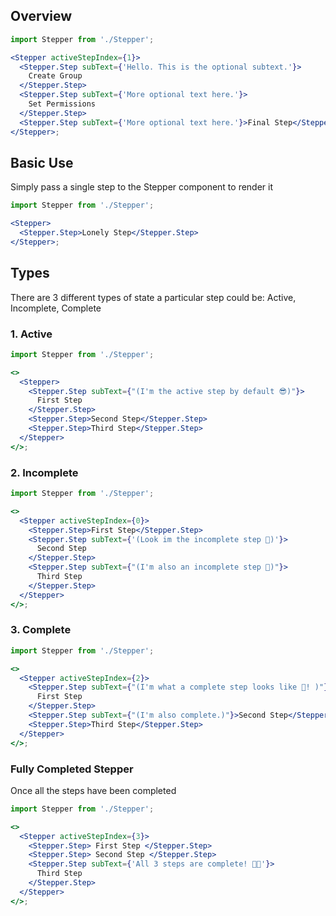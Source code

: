 ## Overview

```jsx
import Stepper from './Stepper';

<Stepper activeStepIndex={1}>
  <Stepper.Step subText={'Hello. This is the optional subtext.'}>
    Create Group
  </Stepper.Step>
  <Stepper.Step subText={'More optional text here.'}>
    Set Permissions
  </Stepper.Step>
  <Stepper.Step subText={'More optional text here.'}>Final Step</Stepper.Step>
</Stepper>;
```

## Basic Use

Simply pass a single step to the Stepper component to render it

```jsx
import Stepper from './Stepper';

<Stepper>
  <Stepper.Step>Lonely Step</Stepper.Step>
</Stepper>;
```

## Types

There are 3 different types of state a particular step could be: Active, Incomplete, Complete

### 1. Active

```jsx
import Stepper from './Stepper';

<>
  <Stepper>
    <Stepper.Step subText={"(I'm the active step by default 😎)"}>
      First Step
    </Stepper.Step>
    <Stepper.Step>Second Step</Stepper.Step>
    <Stepper.Step>Third Step</Stepper.Step>
  </Stepper>
</>;
```

### 2. Incomplete

```jsx
import Stepper from './Stepper';

<>
  <Stepper activeStepIndex={0}>
    <Stepper.Step>First Step</Stepper.Step>
    <Stepper.Step subText={'(Look im the incomplete step 👀)'}>
      Second Step
    </Stepper.Step>
    <Stepper.Step subText={"(I'm also an incomplete step 👀)"}>
      Third Step
    </Stepper.Step>
  </Stepper>
</>;
```

### 3. Complete

```jsx
import Stepper from './Stepper';

<>
  <Stepper activeStepIndex={2}>
    <Stepper.Step subText={"(I'm what a complete step looks like 🏁! )"}>
      First Step
    </Stepper.Step>
    <Stepper.Step subText={"(I'm also complete.)"}>Second Step</Stepper.Step>
    <Stepper.Step>Third Step</Stepper.Step>
  </Stepper>
</>;
```

### Fully Completed Stepper

Once all the steps have been completed

```jsx
import Stepper from './Stepper';

<>
  <Stepper activeStepIndex={3}>
    <Stepper.Step> First Step </Stepper.Step>
    <Stepper.Step> Second Step </Stepper.Step>
    <Stepper.Step subText={'All 3 steps are complete! 🙌🏽'}>
      Third Step
    </Stepper.Step>
  </Stepper>
</>;
```

